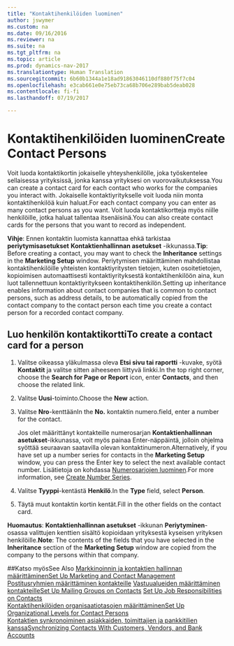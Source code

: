 ```yaml
---
title: "Kontaktihenkilöiden luominen"
author: jswymer
ms.custom: na
ms.date: 09/16/2016
ms.reviewer: na
ms.suite: na
ms.tgt_pltfrm: na
ms.topic: article
ms.prod: dynamics-nav-2017
ms.translationtype: Human Translation
ms.sourcegitcommit: 6b60b1344a1e18ad91863046110df880f75f7c04
ms.openlocfilehash: e3cab661e0e75eb73ca68b706e289bab5deab028
ms.contentlocale: fi-fi
ms.lasthandoff: 07/19/2017

---
```

# <a name="create-contact-persons"></a><span data-ttu-id="24ca0-102">Kontaktihenkilöiden luominen</span><span class="sxs-lookup"><span data-stu-id="24ca0-102">Create Contact Persons</span></span>
<span data-ttu-id="24ca0-103">Voit luoda kontaktikortin jokaiselle yhteyshenkilölle, joka työskentelee sellaisessa yrityksissä, jonka kanssa yrityksesi on vuorovaikutuksessa.</span><span class="sxs-lookup"><span data-stu-id="24ca0-103">You can create a contact card for each contact who works for the companies you interact with.</span></span> <span data-ttu-id="24ca0-104">Jokaiselle kontaktiyritykselle voit luoda niin monta kontaktihenkilöä kuin haluat.</span><span class="sxs-lookup"><span data-stu-id="24ca0-104">For each contact company you can enter as many contact persons as you want.</span></span> <span data-ttu-id="24ca0-105">Voit luoda kontaktikortteja myös niille henkilöille, jotka haluat tallentaa itsenäisinä.</span><span class="sxs-lookup"><span data-stu-id="24ca0-105">You can also create contact cards for the persons that you want to record as independent.</span></span>

<span data-ttu-id="24ca0-106">**Vihje**: Ennen kontaktin luomista kannattaa ehkä tarkistaa **periytymisasetukset** **Kontaktienhallinnan asetukset** -ikkunassa.</span><span class="sxs-lookup"><span data-stu-id="24ca0-106">**Tip**: Before creating a contact, you may want to check the **Inheritance** settings in the **Marketing Setup** window.</span></span> <span data-ttu-id="24ca0-107">Periytymisen määrittäminen mahdollistaa kontaktihenkilöille yhteisten kontaktiyritysten tietojen, kuten osoitetietojen, kopioimisen automaattisesti kontaktiyrityksestä kontaktihenkilöön aina, kun luot tallennettuun kontaktiyritykseen kontaktihenkilön.</span><span class="sxs-lookup"><span data-stu-id="24ca0-107">Setting up inheritance enables information about contact companies that is common to contact persons, such as address details, to be automatically copied from the contact company to the contact person each time you create a contact person for a recorded contact company.</span></span>

## <a name="to-create-a-contact-card-for-a-person"></a><span data-ttu-id="24ca0-108">Luo henkilön kontaktikortti</span><span class="sxs-lookup"><span data-stu-id="24ca0-108">To create a contact card for a person</span></span>
1. <span data-ttu-id="24ca0-109">Valitse oikeassa yläkulmassa oleva **Etsi sivu tai raportti** -kuvake, syötä **Kontaktit** ja valitse sitten aiheeseen liittyvä linkki.</span><span class="sxs-lookup"><span data-stu-id="24ca0-109">In the top right corner, choose the **Search for Page or Report** icon, enter **Contacts**, and then choose the related link.</span></span>
2. <span data-ttu-id="24ca0-110">Valitse **Uusi**-toiminto.</span><span class="sxs-lookup"><span data-stu-id="24ca0-110">Choose the **New** action.</span></span>
3. <span data-ttu-id="24ca0-111">Valitse **Nro**-kenttään</span><span class="sxs-lookup"><span data-stu-id="24ca0-111">In the **No.**</span></span> <span data-ttu-id="24ca0-112">kontaktin numero.</span><span class="sxs-lookup"><span data-stu-id="24ca0-112">field, enter a number for the contact.</span></span>

    <span data-ttu-id="24ca0-113">Jos olet määrittänyt kontakteille numerosarjan **Kontaktienhallinnan asetukset**-ikkunassa, voit myös painaa Enter-näppäintä, jolloin ohjelma syöttää seuraavan saatavilla olevan kontaktinumeron.</span><span class="sxs-lookup"><span data-stu-id="24ca0-113">Alternatively, if you have set up a number series for contacts in the **Marketing Setup** window, you can press the Enter key to select the next available contact number.</span></span> <span data-ttu-id="24ca0-114">Lisätietoja on kohdassa [Numerosarjojen luominen](ui-create-number-series.md).</span><span class="sxs-lookup"><span data-stu-id="24ca0-114">For more information, see [Create Number Series](ui-create-number-series.md).</span></span>
4. <span data-ttu-id="24ca0-115">Valitse **Tyyppi**-kentästä **Henkilö**.</span><span class="sxs-lookup"><span data-stu-id="24ca0-115">In the **Type** field, select **Person**.</span></span>
5. <span data-ttu-id="24ca0-116">Täytä muut kontaktin kortin kentät.</span><span class="sxs-lookup"><span data-stu-id="24ca0-116">Fill in the other fields on the contact card.</span></span>

<span data-ttu-id="24ca0-117">**Huomautus**: **Kontaktienhallinnan asetukset** -ikkunan **Periytyminen**-osassa valittujen kenttien sisältö kopioidaan yrityksestä kyseisen yrityksen henkilöille.</span><span class="sxs-lookup"><span data-stu-id="24ca0-117">**Note**: The contents of the fields that you have selected in the **Inheritance** section of the **Marketing Setup** window are copied from the company to the persons within that company.</span></span>

##<a name="see-also"></a><span data-ttu-id="24ca0-118">Katso myös</span><span class="sxs-lookup"><span data-stu-id="24ca0-118">See Also</span></span>
[<span data-ttu-id="24ca0-119">Markkinoinnin ja kontaktien hallinnan määrittäminen</span><span class="sxs-lookup"><span data-stu-id="24ca0-119">Set Up Marketing and Contact Management</span></span>](marketing-setup-marketing.md)  
<span data-ttu-id="24ca0-120">[Postitusryhmien määrittäminen kontakteille](marketing-mailing-groups.md#assign-mailing-groups-to-a-contact)
[Vastuualueiden määrittäminen kontakteille](marketing-job-responsibilities.md)</span><span class="sxs-lookup"><span data-stu-id="24ca0-120">[Set Up Mailing Groups on Contacts](marketing-mailing-groups.md#assign-mailing-groups-to-a-contact)
[Set Up Job Responsibilities on Contacts](marketing-job-responsibilities.md)</span></span>  
[<span data-ttu-id="24ca0-121">Kontaktihenkilöiden organisaatiotasojen määrittäminen</span><span class="sxs-lookup"><span data-stu-id="24ca0-121">Set Up Organizational Levels for Contact Persons</span></span>](marketing-organizational-levels.md)  
[<span data-ttu-id="24ca0-122">Kontaktien synkronoiminen asiakkaiden, toimittajien ja pankkitilien kanssa</span><span class="sxs-lookup"><span data-stu-id="24ca0-122">Synchronizing Contacts With Customers, Vendors, and Bank Accounts</span></span>](marketing-synchronize-contacts-customers-vendors-bank-accounts.md)  

